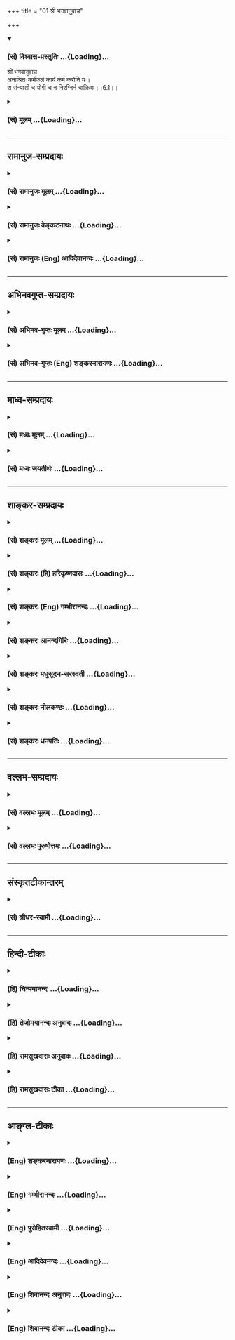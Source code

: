 +++
title = "01 श्री भगवानुवाच"

+++
<div class="js_include" newlevelforh1="3" title="(सं) विश्वास-प्रस्तुतिः" unfilled url="/purANam/mahAbhAratam/06-bhIShma-parva/02-bhagavad-gItA-parva/saMskRtam/vishvAsa-prastutiH/06_Atma-saMyama-yogaH_a/01_shrI_bhagavAnuvAc.md">
<details open><summary><h3>(सं) विश्वास-प्रस्तुतिः ...{Loading}...</h3></summary>

श्री भगवानुवाच  
अनाश्रितः कर्मफलं कार्यं कर्म करोति यः।  
स संन्यासी च योगी च न निरग्निर्न चाक्रियः।।6.1।।
</details>
</div>
<div class="js_include collapsed" newlevelforh1="3" title="(सं) मूलम्" unfilled url="/purANam/mahAbhAratam/06-bhIShma-parva/02-bhagavad-gItA-parva/saMskRtam/mUlam/06_Atma-saMyama-yogaH_a/01_shrI_bhagavAnuvAc.md">
<details><summary><h3>(सं) मूलम् ...{Loading}...</h3></summary>

श्री भगवानुवाच  
अनाश्रितः कर्मफलं कार्यं कर्म करोति यः।  
स संन्यासी च योगी च न निरग्निर्न चाक्रियः।।6.1।।
</details>
</div>


_________________
## रामानुज-सम्प्रदायः
<div class="js_include collapsed" newlevelforh1="3" title="(सं) रामानुजः मूलम्" unfilled url="/purANam/mahAbhAratam/06-bhIShma-parva/02-bhagavad-gItA-parva/saMskRtam/rAmAnujaH/mUlam/06_Atma-saMyama-yogaH_a/01_shrI_bhagavAnuvAc.md">
<details><summary><h3>(सं) रामानुजः मूलम् ...{Loading}...</h3></summary>

।।6.1।। श्रीभगवानुवाच **कर्मफल** स्वर्गादिकम् **अनाश्रितः कार्यं**
कर्मानुष्ठानमेव कार्यं सर्वात्मनास्मत्सुहृद्भूतपरमपुरुषाराधनरूपतया
कर्मैव मम प्रयोजनं न तत्साध्यं किञ्चिद् इति **यः कर्म करोति** **स
संन्यासी च** ज्ञानयोगनिष्ठश्च **योगी च** कर्मयोगनिष्ठश्च।
आत्मावलोकनरूपयोगसाधनभूतोभयनिष्ठ इत्यर्थः। **न निरग्निचाक्रियः** न
चोदितयज्ञादिकर्मसु अप्रवृत्तः केवलज्ञाननिष्ठः तस्य हि ज्ञाननिष्ठा एव
कर्मयोगनिष्ठस्य तु उभयम् अस्ति इति अभिप्रायः। उक्तलक्षणे कर्मयोगे ज्ञानम्
अपि अस्ति इत्याह

</details>
</div>
<div class="js_include collapsed" newlevelforh1="3" title="(सं) रामानुजः वेङ्कटनाथः" unfilled url="/purANam/mahAbhAratam/06-bhIShma-parva/02-bhagavad-gItA-parva/saMskRtam/rAmAnujaH/venkaTanAthaH/06_Atma-saMyama-yogaH_a/01_shrI_bhagavAnuvAc.md">
<details><summary><h3>(सं) रामानुजः वेङ्कटनाथः ...{Loading}...</h3></summary>

  
  
।।6.1।। षष्ठाध्यायोपक्रमस्य पूर्वोक्तार्थानुवादरूपतां दर्शयितुं
पूर्वेणाविच्छिन्नानुसन्धानार्थमध्यायसङ्गतिवचनात् पूर्वमेव
व्याख्येयोपादानम् वृत्तवर्तिष्यमाणाभिधानमुखेन सङ्गतिं दर्शयति उक्त इति।
कर्मयोग उक्तः तत्साध्यतयोपक्षिप्तः समाधिलक्षणो योग एवात्र सानुबन्धः
प्रतिपाद्यत इति सङ्गतिः। योगाभ्यासविधिरुच्यत इति योगाभ्यासविधिर्योगी
चतुर्धा योगसाधनम्। योगसिद्धिः स्वयोगस्य पारम्यं षष्ठ उच्यते गी.सं.10 इति
सङ्ग्रहश्लोके प्रथमं योगाभ्यासविधेरुपादानादन्येषां च तदर्थत्वात् स
एवाध्यायप्रधानार्थतया संगृहीत इति भावः। अनाश्रितः
इत्यादीनांसमबुद्धिर्विशिष्यते 6।9 इत्यन्तानां नवानां श्लोकानां
प्रागुक्तानधिकार्थत्वान्निष्प्रयोजनत्वमाशङ्क्याह तत्रेति। अभ्यासो हि
तात्पर्यलिङ्गम् अव्यवहितनिर्देशश्च नैरपेक्ष्यं सूचयेदिति भावः। ज्ञानाकारो
योगशिरस्क इति पदाभ्यां साधनस्य प्रागुक्तमन्तर्गतात्मज्ञानत्वादिलक्षणं
पौष्कल्यं साध्यस्यात्मावलोकनस्याव्यवहितत्वं चाभिप्रेतम्। अनाश्रितः
इतिश्लोके पूर्वार्धेन ज्ञानाकारकर्मयोगानुवादः उत्तरार्धेन
नैरपेक्ष्यदृढीकरणम्। भोक्तारं यज्ञतपसाम् 5।29
इत्यव्यवहितपूर्वश्लोकालोचनयासर्वात्मनाऽस्मत्सुहृद्भूतेत्यादिकमुक्तम्।
ततश्चकर्मफलमनाश्रितः इत्युक्ते निष्फलप्रवृत्तिः स्यादिति शङ्कायां
कर्मस्वरूपफलत्वस्य वक्तुमुचितत्वात् कार्यशब्दः प्रयोजनविषय इति दर्शयितुं
कर्मानुष्ठानमेव कार्यमिति वचनव्यक्तिर्दर्शिता। कार्यशब्दस्य
चोदितविषयत्वे मन्दप्रयोजनत्वं स्यादिति भावः। ननु कर्मयोगनिष्ठमनूद्य
तस्यैव ज्ञानयोगनिष्ठत्वं कर्मयोगनिष्ठत्वं च विधातुमयुक्तम् प्रथमे
विरोधात् द्वितीये तूद्देश्योपादेयविभागाभावपौनरुक्त्यनिष्प्रयोजनत्वेभ्य
इति शङ्कायामाह आत्मावलोकनेति। पृथक्साधनभूतोभयसाध्यं फलमनेन
लब्धमित्युभयनिष्ठत्वमुपचारादुच्यते ततश्च कर्मयोगस्य निरपेक्षसाधनत्वं
विवक्षितमिति भावः। यद्वा कर्मयोगांशभूतज्ञानक्रियाभेदेन परिहार इति भावः।
अग्निशब्दस्यात्राग्निसम्बन्धि कर्मलक्षकत्वव्यञ्जनाय यज्ञादिशब्दः।
लक्ष्यार्थानां सङ्ग्राहकं चोदितत्वम्। निरग्निः इत्यनेनैव
कर्मनिवृत्तेरुक्तत्वादक्रियशब्दः क्रियानिवृत्तिमुखेन
क्रियाव्यतिरिक्तनिष्ठत्वलक्षकः व्यतिरिक्तश्चात्रासन्नो ज्ञानयोग इति
दर्शयितुंकेवलज्ञाननिष्ठ इत्युक्तम् यद्वान निरग्निर्न चाक्रियः
इत्युभाभ्यां श्रौतस्मार्तक्रियाविशेषनिषेधकाभ्यां फलितमाहन चोदितेत्यादि।
तदभिप्रेतमाह नच केवलज्ञाननिष्ठ इति। अनग्निरनिकेतः स्यात् मनुः
6।256।43त्यक्त्वा द्रव्याग्निसाध्यानि कर्माणि
इत्यादिप्रतिपादितसन्न्यासाश्रमव्यवच्छेद इहासङ्गत इति भावः।  
  

</details>
</div>
<div class="js_include collapsed" newlevelforh1="3" title="(सं) रामानुजः (Eng) आदिदेवानन्दः" unfilled url="/purANam/mahAbhAratam/06-bhIShma-parva/02-bhagavad-gItA-parva/saMskRtam/rAmAnujaH/english/AdidevAnandaH/06_Atma-saMyama-yogaH_a/01_shrI_bhagavAnuvAc.md">
<details><summary><h3>(सं) रामानुजः (Eng) आदिदेवानन्दः ...{Loading}...</h3></summary>

6.1 The Lord said He who, without depending on such fruits of works as
heaven, etc., performs them, reflecting, 'The performance of works alone
is my duty (Karya). Works themselves are my sole aim, because they are a
form of worship of the Supreme Person who is our Friend in every way.
There is nothing other than Him to be gained by them' - such a person is
a Sannyasin, i.e., one devoted to Jnana Yoga, and also a Karma Yogin,
i.e., one devoted to Karma Yoga. He is intent on both these, which is
the means for attaining Yoga, which is of the nature of the vision of
the self. 'And not he who maintains no sacred fires and performs no
works,' i.e., not he who is disinclined to perform the enjoined works
such as sacrifices, etc., nor he who is devoted to mere knowledge. The
meaning is that such a person is devoted only to knowledge, whereas a
person who is devoted to Karma Yoga has both knowledge and works. Now
Sri Krsna teaches that there is an element of knowledge in the Karma
Yoga as defined above.

</details>
</div>


_________________
## अभिनवगुप्त-सम्प्रदायः
<div class="js_include collapsed" newlevelforh1="3" title="(सं) अभिनव-गुप्तः मूलम्" unfilled url="/purANam/mahAbhAratam/06-bhIShma-parva/02-bhagavad-gItA-parva/saMskRtam/abhinava-guptaH/mUlam/06_Atma-saMyama-yogaH_a/01_shrI_bhagavAnuvAc.md">
<details><summary><h3>(सं) अभिनव-गुप्तः मूलम् ...{Loading}...</h3></summary>

।।6.1 6.2।। एवं प्राक्तनेनाध्यायगणेन साधितोऽर्थः श्लोकद्वयेन निगद्यते
अनाश्रित इति। य संन्यासमिति। कार्यं स्वजात्यादिविहितम्। संन्यासी +++(S
संन्यासीति)+++ योगीति पर्यायावेतौ। अत एवाह यं संन्यासमिति। तथा च योगमन्तरेण
संन्यासो नोपपद्यते। एवं संकल्पसंन्यासं विना योगो न युज्यते।
तस्मात्सततसंबद्धौ योगसंन्यासौ। न निरग्निरित्यादिना अयमर्थो ध्वन्यते
निरग्निश्च न भवति निष्क्रियश्च न भवति अथ च संन्यासी इत्यद्भुतम् इति।

</details>
</div>
<div class="js_include collapsed" newlevelforh1="3" title="(सं) अभिनव-गुप्तः (Eng) शङ्करनारायणः" unfilled url="/purANam/mahAbhAratam/06-bhIShma-parva/02-bhagavad-gItA-parva/saMskRtam/abhinava-guptaH/english/shankaranArAyaNaH/06_Atma-saMyama-yogaH_a/01_shrI_bhagavAnuvAc.md">
<details><summary><h3>(सं) अभिनव-गुप्तः (Eng) शङ्करनारायणः ...{Loading}...</h3></summary>

6.1 See Comment under 6.2

</details>
</div>


_________________
## माध्व-सम्प्रदायः
<div class="js_include collapsed" newlevelforh1="3" title="(सं) मध्वः मूलम्" unfilled url="/purANam/mahAbhAratam/06-bhIShma-parva/02-bhagavad-gItA-parva/saMskRtam/madhvaH/mUlam/06_Atma-saMyama-yogaH_a/01_shrI_bhagavAnuvAc.md">
<details><summary><h3>(सं) मध्वः मूलम् ...{Loading}...</h3></summary>

।।6.1।। ँ़ ज्ञानान्तरङ्गं समाधियोगमाद्वानेनाध्यायेन। विवक्षितं
सन्न्यासमाह योगेन सह अनाश्रित इति। चतुर्थाश्रमिणोऽप्यग्निः क्रिया
चोक्तादैवमेव 4।25 इत्यादौ। अग्निर्ब्रह्म च तत्पूजा क्रिया न्यासाश्रमे
स्मृता इति च। तस्मान्निरग्निरक्रियः सन्न्यासी योगी च न भवत्येव।

</details>
</div>
<div class="js_include collapsed" newlevelforh1="3" title="(सं) मध्वः जयतीर्थः" unfilled url="/purANam/mahAbhAratam/06-bhIShma-parva/02-bhagavad-gItA-parva/saMskRtam/madhvaH/jayatIrthaH/06_Atma-saMyama-yogaH_a/01_shrI_bhagavAnuvAc.md">
<details><summary><h3>(सं) मध्वः जयतीर्थः ...{Loading}...</h3></summary>

।।6.1।। श्रीवेङ्कटेशाय नमः। सङ्गतिं सूचयन्नेतदध्यायप्रतिपाद्यमर्थमाह
**ज्ञानान्तरङ्गमि**ति। योगे त्विमां शृणु 2।39 इति प्रतिज्ञाय द्वितीयषट्के
वक्ष्यमाणं भगवज्ज्ञानं प्रति कर्मयोगस्य बहिरङ्गत्वात्स प्राधान्येनातीते
ग्रन्थे प्रतिपादितः। तत्साध्यत्वाज्ज्ञानान्तरङ्गत्वाच्चावसरप्राप्तं
समाधियोगमाहानेन षष्ठाध्यायेनेत्यर्थः। आसनादीनामङ्गानां वक्ष्यमाणत्वेऽपि
तेषां समाध्यर्थत्वात् प्राधान्येन समाधियोगस्य ग्रहणम्। पञ्चमान्तोक्तस्य
प्रपञ्चोऽयमित्यदोषः। गृहस्थस्यापि स्तुत्यर्थमुपचरितं सन्न्यासित्वं
योगित्वं चाद्येन श्लोकेनोच्यते इति परकीयतात्पर्यकथनमसदिति भावेनाह
**विवक्षितमि**ति। समाधियोगं विधातुं तत्राधिकारिणं ज्ञापयिष्यन्
साङ्ख्याद्यभिमततदधिकारिनिरासाय तद्विशेषणं प्राग्विवक्षितं
कामादिवर्जनलक्षणं सन्न्यासमीश्वराराधनस्वकर्मानुष्ठानलक्षणेन योगेन
सहाहेत्यर्थः। यदि हि सन्न्यासो यत्याश्रमोऽत्र विवक्षितः स्यात् योगश्च
कश्चिद्गृहस्थासम्भवी स्यात् तदोपचारेण तत्स्तुतिरियम्। न चैवमिति भावः। न
केवलं निरग्निरक्रियश्चतुर्थाश्रमी सन्न्यासी योगी च किन्त्वनाश्रित
इत्याद्युक्तो गृहस्थोऽपीति (शां.) परकीयां योजनां निराकरोति
**चतुर्थे**ति। अत्रैव स्पष्टं वाक्यान्तरं पठति **अग्निरि**ति।
चस्त्वर्थः। अतो न परकीया योजना युक्तेति शेषः। तर्हि कथं इत्यत आह
**तस्मादि**ति परकृतयोजनाया निरस्तत्वात्। ननु निरग्नेरक्रियस्य
चतुर्थाश्रमिणोऽपि सन्न्यासित्वाद्योगित्वाच्च कथं न निरग्निरित्याद्युक्तं
इत्यतो वाह**चतुर्थाश्रमिणोऽपी**त्यादि। न भवत्येवेति युक्तमिति शेषः।
अनग्नित्वादिप्रवादश्च बाह्याग्न्याद्यभावनिबन्धन इति भावः।

</details>
</div>


_________________
## शाङ्कर-सम्प्रदायः
<div class="js_include collapsed" newlevelforh1="3" title="(सं) शङ्करः मूलम्" unfilled url="/purANam/mahAbhAratam/06-bhIShma-parva/02-bhagavad-gItA-parva/saMskRtam/shankaraH/mUlam/06_Atma-saMyama-yogaH_a/01_shrI_bhagavAnuvAc.md">
<details><summary><h3>(सं) शङ्करः मूलम् ...{Loading}...</h3></summary>

।।6.1।। **अनाश्रितः** न आश्रितः अनाश्रितः। किम् **कर्मफलं** कर्मणां फलं
कर्मफलं यत् तदनाश्रितः कर्मफलतृष्णारहित इत्यर्थः। यो हि कर्मफले
तृष्णावान् सः कर्मफलमाश्रितो भवति अयं तु तद्विपरीतः अतः अनाश्रितः
कर्मफलम्। एवंभूतः सन् **कार्यं** कर्तव्यंनित्यं काम्यविपरीतम्
अग्निहोत्रादिकं कर्म **करोति** निर्वर्तयति **यः** कश्चित् ईदृशः कर्मी स
कर्म्यन्तरेभ्यो विशिष्यते इत्येवमर्थमाह **स संन्यासी च योगी च** इति।
संन्यासः परित्यागः स यस्यास्ति स संन्यासी च योगी च योगः चित्तसमाधानं स
यस्यास्ति स योगी च इति एवंगुणसंपन्नः अयं मन्तव्यः न केवलं **निरग्निः
अक्रिय** एव संन्यासी योगी च इति मन्तव्यः। निर्गताः अग्नयः कर्माङ्गभूताः
यस्मात् स निरग्निः अक्रियश्च अनग्निसाधना अपि अविद्यमानाः क्रियाः
तपोदानादिकाः यस्य असौ अक्रियः।। ननु च निरग्नेः अक्रियस्यैव
श्रुतिस्मृतियोगशास्त्रेषु संन्यासित्वं योगित्वं च प्रसिद्धम्। कथम् इह
साग्नेः सक्रियस्य च संन्यासित्वं योगित्वं च अप्रसिद्धमुच्यते इति। नैष
दोषः कयाचित् गुणवृत्त्या उभयस्य संपिपादयिषितत्वात्। तत् कथम्
कर्मफलसंकल्पसंन्यासात् संन्यासित्वम् योगाङ्गत्वेन च कर्मानुष्ठानात्
कर्मफलसंकल्पस्य च चित्तविक्षेपहेतोः परित्यागात् योगित्वं च इति गौणमुभयम्
न पुनः मुख्यं संन्यासित्वं योगित्वं च अभिप्रेतमित्येतमर्थँ दर्शयितुमाह

</details>
</div>
<div class="js_include collapsed" newlevelforh1="3" title="(सं) शङ्करः (हि) हरिकृष्णदासः" unfilled url="/purANam/mahAbhAratam/06-bhIShma-parva/02-bhagavad-gItA-parva/saMskRtam/shankaraH/hindI/harikRShNadAsaH/06_Atma-saMyama-yogaH_a/01_shrI_bhagavAnuvAc.md">
<details><summary><h3>(सं) शङ्करः (हि) हरिकृष्णदासः ...{Loading}...</h3></summary>

।।6.1।। इसी भावसे वह संन्यासी और योगी है इस प्रकार उसकी स्तुति की जाती है
भगवान् श्रीकृष्ण बोले जिसने आश्रय नहीं लिया हो वह अनाश्रित है किसका
कर्मफलका अर्थात् जो कर्मोंके फलका आश्रय न लेनेवाला कर्मफलकी तृष्णासे
रहित है। क्योंकि जो कर्मफलकी तृष्णावाला होता है वही कर्मफलका आश्रय लेता
है यह उससे विपरीत है इसलिये कर्मफलका आश्रय न लेनेवाला है। ऐसा ( कर्मफलके
आश्रयसे रहित ) होकर जो पुरुष कर्तव्यकर्मोंको अर्थात् काम्यकर्मोंसे
विपरीत नित्य अग्निहोत्रादि कर्मोंको पूरा करता है ऐसा जो कोई कर्मी है वह
दूसरे कर्मियोंकी अपेक्षा श्रेष्ठ है इसी अभिप्रायसे यह कहा है कि वह
संन्यासी भी है और योगी भी है। संन्यास नाम त्यागका है वह जिसमें हो वही
संन्यासी है और चित्तके समाधानका नाम योग है वह जिसमें हो वही योगी है अतः
वह कर्मयोगी भी इन गुणोंसे सम्पन्न माना जाना चाहिये। केवल अग्निरहित और
क्रियारहित पुरुष ही संन्यासी और योगी है ऐसा नहीं मानना चाहिये। कर्मोंके
अङ्गभूत गार्हपत्यादि अग्नि जिससे छूट गये हैं वह निरग्नि है और बिना
अग्निके होनेवाली तपदानादि क्रिया भी जो नहीं करता वह अक्रिय है। पू₀ जब कि
निरग्नि और अक्रिय पुरुषके लिये ही श्रुति स्मृति और योगशास्त्रोंमें
संन्यासित्व और योगित्व प्रसिद्ध है तब यहाँ अग्नियुक्त और क्रियायुक्त
पुरुषके लिये अप्रसिद्ध संन्यासित्व और योगित्वका प्रतिपादन कैसे किया जाता
है उ₀ यह दोष नहीं है क्योंकि किसी एक गुणवृत्तिसे ( किसी एक गुणविशेषको
लेकर ) संन्यासित्व और योगित्व इन दोनों भावोंको उसमें ( गृहस्थमें )
सम्पादन करना भगवान्को इष्ट है। पू₀ वह कैसे उ₀ कर्मफलके संकल्पोंका त्याग
होनेसे संन्यासित्व है और योगके अङ्गरूपसे कर्मोंका अनुष्ठान होनेसे या
चित्तविक्षेपके कारणरूप कर्मफलके संकल्पोंका परित्याग होनेसे योगित्व है इस
प्रकार दोनों भाव ही गौणरूपसे माने गये हैं।

</details>
</div>
<div class="js_include collapsed" newlevelforh1="3" title="(सं) शङ्करः (Eng) गम्भीरानन्दः" unfilled url="/purANam/mahAbhAratam/06-bhIShma-parva/02-bhagavad-gItA-parva/saMskRtam/shankaraH/english/gambhIrAnandaH/06_Atma-saMyama-yogaH_a/01_shrI_bhagavAnuvAc.md">
<details><summary><h3>(सं) शङ्करः (Eng) गम्भीरानन्दः ...{Loading}...</h3></summary>

6.1 Anasritah, without depending on;-on what;-on that which is
karma-phalam, the result of action- i.e. without craving for the result
of action-. He who craves for the results of actions becomes dependent
on the results of actions. But this person is the opposite of such a
one. Hence (it is said), 'wihtout depending on the result of action.
Having become so, yah he who; karoti, performs accomplishes; (karma, an
action;) which is his karyam, duty, the nityakarmas such as Agnihotra
etc. which are opposed to the kamya-karmas-. Whoever is a man of action
of this kind is distinguished from the other men of action. In order to
express this idea the Lord says, sah, he ; is a sannyasi, monk, and a
yogi. Sanyyasa, means renunciation. he who is possessed of this is a
sannyasi, a monk. And he is also a yogi. Yoga means concentration of
mind. He who has that is a yogi. It is to be understood that this man is
possessed of these alities. It is not to be understood that, only that
person who does not keep a fire (niragnih) and who is actionless
(akriyah) is a monk and a yogi. Niragnih is one from whom the fires
\[viz Garhapatya, Ahavaniya, Anvaharya-pacana, etc.\], which are the
accessories of rites, have bocome dissociated. By kriya are mean
austerity, charity, etc. which are performed wityout fire. Akriyah,
actionless, is he who does not have even such kriyas. Objection: Is it
not only with regard to one who does not keep a fire and is acitonless
that monasticsm and meditativeness are well known in the Vedas, Smrtis
and scriptures dealing with meditation; Why are monasticism and
meditativeness spoken of here with regard to one who keeps a fire and is
a man of action-which is not accepted as a fact; Reply: This defect does
not arise, because both are sought to be asserted in some secondary
sense. Objection: How is that; Reply: His being monk is by virtue of his
having given up hankering for the results of actions; and his being a
man of meditation is from the fact of his doing actions as accesories to
meditation or from his rejection of thoughts for the results of actions
which cause disturbances in the mind. Thus both are used in a figurative
sense. On the contrary, it is not that monasticism and meditativeness
are meant in the primary sense. With a veiw to pointing out this idea,
the Lord says:

</details>
</div>
<div class="js_include collapsed" newlevelforh1="3" title="(सं) शङ्करः आनन्दगिरिः" unfilled url="/purANam/mahAbhAratam/06-bhIShma-parva/02-bhagavad-gItA-parva/saMskRtam/shankaraH/AnandagiriH/06_Atma-saMyama-yogaH_a/01_shrI_bhagavAnuvAc.md">
<details><summary><h3>(सं) शङ्करः आनन्दगिरिः ...{Loading}...</h3></summary>

।।6.1।। ध्यानयोगप्रस्तावानन्तरं तद्योग्यताहेतुकर्मणः स्तुतिं
भगवानुक्तवानित्याह **श्रीभगवानिति।** पूर्वोत्तराध्याययोः सङ्गतिमभिदधानो
वृत्तमनूद्याध्यायान्तरमवतारयति **अतीतेति।** सम्यग्दर्शनप्रकरणे
ध्यानयोगस्य प्रसङ्गाभावं व्युदस्यति **सम्यगिति।**
संग्रहविवरणयोरतीतानन्तराध्याययोर्युक्तं हेतुहेतुमत्त्वमिति भावः।
अध्यायसंबन्धमभिधायानाश्रितः कर्मफलमित्यादिश्लोकद्वयस्य तात्पर्यमाह
**तत्रेति।** कर्मयोगस्य संन्यासहेतोर्मर्यादां दर्शयितुं साङ्गं च योगं
विचारयितुमध्याये प्रवृत्ते सतीति सप्तम्यर्थः। संन्यासिना कर्तव्यं
कर्मेत्येवं प्रतिभासं व्युदस्यति **गृहस्थेनेति।** कर्तव्यत्वं
स्तुतियोग्यत्वमतःशब्दार्थः। समुच्चयवादी सीमाकरणमाक्षिपति **नन्विति।**
यावज्जीवश्रुतिवशाद्ध्यानारोहणसामर्थ्ये सत्यपि कर्मानुष्ठानस्य
दुर्वारत्वादिति हेतुमाह **यावतेति।**
भार्यावियोगादिप्रतिबन्धाद्यावज्जीवश्रुतिचोदितकर्माननुष्ठानवद्वैराग्यप्रतिबन्धादपि
तदननुष्ठानसंभवाद्भगवतो विशेषवचनाच्च न यावज्जीवं कर्मानुष्ठानप्रसक्तिरिति
परिहरति **नारुरुक्षोरिति।** उक्तमेवार्थं व्यतिरेकद्वारेण विवृणोति
**आरुरुक्षोरित्यादिना।**
आरोढुमिच्छतीत्यारुरुक्षुरित्यत्रारोहणेच्छाविशेषणमारोहणं कृतवानित्यारूढ
इत्यत्र पुनरिच्छाविषयभूतमारोहणं विशेषणमेवं शमकर्मविषययोर्भेदेन विशेषणं
मर्यादाकरणानङ्गीकरणे विरुद्धमापद्येत तयोरेवं विभागकरणं च
भागवतसीमानङ्गीकारे न युज्येतेत्यर्थः।
विशेषणविभागकारणयोरन्यथोपपत्तिमाशङ्कते **तत्रेति।** व्यवहारभूमिः
सप्तम्यर्थः। षष्ठी निर्धारणे। भवत्वधिकारिणां त्रैविध्यं तथापि प्रकृते
विशेषणादौ किमायातमित्याशङ्क्य तृतीयापेक्षया तदुपपत्तिरित्याह
**तानपेक्ष्येति।** आरुरुक्षोरारूढस्य च भेदे तस्यैवेति
प्रकृतपरामर्शानुपपत्तिरिति दूषयति **न तस्येति।** यद्यनारुरुक्षुं
पुरुषमपेक्ष्यारुरुक्षोरिति विशेषणं तस्य च कर्मारोहणकारणमनारूढं च
पुरुषमपेक्ष्यारूढस्येति विशेषणं तस्य च शमः संन्यासो योगफलप्राप्तौ
कारणमिति विशेषणविभागकरणयोरुपपत्तिस्तदारुरुक्षोरारूढस्य च
भिन्नत्वात्प्रकृतपरामर्शिनस्तच्छब्दस्यानुपपत्तेर्न युक्तमित्थं
विशेषणाद्युपपादनमित्यर्थः। किञ्चयोगमारुरुक्षोस्तदारोहणे कारणं
कर्मेत्युक्त्वा पुनर्योगारूढस्येति योगशब्दप्रयोगाद्यो योगं
पूर्वमारुरुक्षुरासीत्तस्यैवापेक्षितं योगमारूढस्य तत्फलप्राप्तौ
कर्मसंन्यासः शमशब्दवाच्यो हेतुत्वेन कर्तव्य इति वचनादारुरुक्षोरारूढस्य
चाभिन्नत्वप्रत्यभिज्ञानान्न तयोर्भिन्नत्वं शङ्कितुं शक्यमित्याह
**पुनरिति।** यत्तु यावज्जीवश्रुतिविरोधाद्योगारोहणसीमाकरणं
कर्मणोऽनुचितमिति तत्राह **अत इति।** पूर्वोक्तरीत्या
कर्मतत्त्यागयोर्विभागोपपत्तौ श्रुतेरन्यविषयत्वाद्योगमारूढस्य
मुमुक्षोर्जिज्ञासमानस्य नित्यनैमित्तिककर्मस्वपि परित्यागसिद्धिरित्यर्थः।
इतश्च यावज्जीवं कर्म कर्तव्यं न भवतीत्याह **योगेति।** संन्यासिनो
योगभ्रष्टस्य विनाशशङ्कावचनान्न यावज्जीवं कर्म कर्तव्यं प्रतिभातीत्यर्थः।
ननु योगभ्रष्टशब्देन गृहस्थस्यैवाभिधानात्तस्यैवास्मिन्नध्याये
योगविधानाद्योगारोहणयोग्यत्वे सत्यपि यावज्जीवं कर्म कर्तव्यमिति नेत्याह
**गृहस्थस्येति।** तेनापि मुमुक्षुणा कृतस्य कर्मणो
मोक्षातिरिक्तफलानारम्भकत्वाद्योगभ्रष्टोऽसौ छिन्नाभ्रमिव नश्यतीति शङ्का
सावकाशेत्याशङ्क्याह **अवश्यं हीति।** अपौरुषेयान्निर्दोषाद्वेदात्फलदायिनी
कर्मणः स्वाभाविकी शक्तिरवगता ब्रह्मभावस्य च स्वतःसिद्धत्वान्न
कर्मफलवत्त्वमतो मोक्षातिरिक्तस्यैव फलस्य कर्मारम्भकमिति कर्मिणि
योगभ्रष्टेऽपि कर्मगतिं गच्छतीति निरवकाशा शङ्केत्यर्थः। ननु मुमुक्षुणा  
  
काम्यप्रतिषिद्धयोरकरणात्कृतयोश्च नित्यनैमित्तिकयोरफलत्वात्कथं तदीयस्य
कर्मणो नियमेन फलारम्भकत्वं तत्राह **नित्यस्य चेति।** चकारेण नैमित्तिकं
कर्मानुकृष्यते। वेदप्रमाणकत्वेऽपि नित्यनैमित्तिकयोरफलत्वे दोषमाह
**अन्यथेति।** कर्मणोऽनुष्ठितस्य फलारम्भकत्वध्रौव्याद्गृहस्थो
योगभ्रष्टोऽपि कर्मगतिं गच्छतीति न तस्य नाशाशङ्केति शेषः। इतोऽपि गृहस्थो
योगभ्रष्टशब्दवाच्यो न भवतीत्याह **नचेति।** ज्ञानं कर्म चेत्युभयं ततो
विभ्रष्टोऽयं नश्यतीति वचनं गृहस्थे कर्मणि सति नार्थवद्भवितुमलं तस्य
कर्मनिष्ठस्य कर्मणो विभ्रंशे हेत्वभावात्तत्फलस्यावश्यकत्वादित्यर्थः।
कृतस्य कर्मणो मुमुक्षुणा भगवति समर्पणात्कर्तरि फलानारम्भकत्वादस्ति
विभ्रंशकारणमिति शङ्कते **कर्मेति।** राजाराधनबुद्ध्या
धनधान्यादिसमर्पणस्याधिकफलहेतुत्वोपलम्भादीश्वरे समर्पणं न भ्रंशकारणमिति
दूषयति **नेत्यादिना।** अधिकफलहेतुत्वेऽपि मोक्षहेतुत्वमिष्यतामिति शङ्कते
**मोक्षायेति।** तदेव चोद्यं विवृणोति **स्वकर्मणामिति।**
सहकारिसामर्थ्यात्तस्य फलान्तरं प्रत्युपायत्वासिद्धिरिति हेतुं सूचयति
**योगेति।** ध्यानसहितस्य संन्यासस्य मोक्षौपयिकत्वे कुतो
योगभ्रष्टमधिकृत्य नाशाशङ्केत्याशङ्क्याह **योगाच्चेति।** सहकार्यभावे
सामग्र्यभावात्फलानुपपत्तेर्युक्ता नाशाशङ्केत्यर्थः। ध्यानसहितमीश्वरे
कर्मसमर्पणं मोक्षायेत्यत्र प्रमाणाभावाद्गृहस्थो योगभ्रष्टशब्दवाच्यो न
भवतीति दूषयति **नेति।** गृहस्थस्य योगभ्रष्टशब्दवाच्यत्वाभावे
हेत्वन्तरमाह **एकाकीति।** न खल्वेतानि विशेषणानि गृहस्थसमवायीनि संभवन्ति
तेन तस्य ध्यानयोगविध्यभावान्न तं प्रति योगभ्रष्टशब्दवचनमुचितमित्यर्थः।
एकाकित्ववचनं गृहस्थस्यापि ध्यानकाले स्त्रीसहायत्वाभावाभिप्रायेण
भविष्यतीत्याशङ्क्याग्निहोत्रादिवद्ध्यानस्य
पत्नीसाध्यत्वाभावादप्राप्तप्रतिषेधान्मैवमित्याह **नचात्रेति।**
विशेषणान्तरपर्यालोचनयापि नायमेकाकिशब्दो गृहस्थपरो भवितुमर्हतीत्याह
**नचेति।** किञ्चगृहस्थस्यैवैकाकित्वादि विवक्षित्वा ध्यानयोगविधौ तं
प्रत्युभयभ्रष्टप्रश्नो नोपपद्यत इत्याह **उभयेति।** नहि गृहस्थं
प्रत्युभयस्माज्ज्ञानात्कर्मणश्च विभ्रष्टत्वमुपेत्य प्रष्टुं युज्यते तस्य
ज्ञानाद्भ्रंशेऽपि कर्मणस्तदभावादनुष्ठीयमानकर्मभ्रंशेऽपि
प्रागनुष्ठितकर्मवशात्फलप्रतिलम्भादतो यथोक्तप्रश्नालोचनया न गृहस्थं प्रति
ध्यानविधानोपपत्तिरित्यर्थः। ननु भगवता संन्यासस्य
प्रतिषिद्धत्वाद्गृहस्थस्यैव योगविधानात्तस्यैव योगभ्रष्टशब्दवाच्यत्वमिति
शङ्कते **अनाश्रित इत्यनेनेति।** भगवद्वाक्यं न प्रतिषेधपरमिति परिहरति
**न। ध्यानेति।** स्तुतिपरत्वमेव स्फोरयति **न केवलमिति।**
सत्त्वशुद्ध्यर्थमनुतिष्ठन्निति संबन्धः। वाक्यस्योभयपरत्वमाशङ्क्य
वाक्यभेदप्रसङ्गान्मैवमित्याह **नचेति।** इतोऽपि भगवतः
संन्यासाश्रमप्रतिषेधोऽभिप्रेतो न भवतीत्याह **नच प्रसिद्धमिति।** तस्य
प्रसिद्धं संन्यासित्वं योगित्वं चेति संबन्धः। प्रसिद्धत्वमेव व्याकरोति
**श्रुतीति।** इतोऽपि संन्यासाश्रमं भगवान्न प्रतिषेधतीत्याह
**स्ववचनेति।** विरोधमेव साधयति **सर्वकर्माणीत्यादिना।** अनाश्रित
इत्यादिवाक्यस्य यथाश्रुतार्थत्वानुपपत्तेः स्तुतिपरत्वमुपपादितमुपसंहरति
**तस्मादिति।** कर्मफलसंन्यासित्वमत्र मुनिशब्दार्थः। स्तुतिपरं
वाक्यमक्षरयोजनार्थमुदाहरति **अनाश्रित इति।** कर्मफलेऽभिलाषो
नास्तीत्येतावता कथं तदनाश्रितत्ववाचोयुक्तिरित्याशङ्क्य व्यतिरेकमुखेन
विशदयति **यो हीति।** कार्यमित्यादि व्याकरोति **एवंभूतः सन्निति।** कथं
कर्मिणः संन्यासित्वं योगित्वं च कर्मित्वविरोधादित्याशङ्क्याह **ईदृश
इति।** स्तुतेरत्र विवक्षितत्वान्नानुपपत्तिश्चोदनीयेति मन्वानः सन्नाह
**इत्येवमिति।** न निरग्निरित्यादेरर्थमाह **न केवलमिति।** अग्नयो
गार्हपत्याहवनीयान्वाहार्यपचनप्रभृतयः। नन्वनग्नित्वे
सिद्धमक्रियत्वमग्निसाध्यत्वात्क्रियाणां तथाच न
निरग्निरित्येतावतैवापेक्षितसिद्धेर्न चाक्रिय इत्यनर्थकमर्थपुनरुक्तेरिति
तत्राह **अनग्नीति।**

</details>
</div>
<div class="js_include collapsed" newlevelforh1="3" title="(सं) शङ्करः मधुसूदन-सरस्वती" unfilled url="/purANam/mahAbhAratam/06-bhIShma-parva/02-bhagavad-gItA-parva/saMskRtam/shankaraH/madhusUdana-sarasvatI/06_Atma-saMyama-yogaH_a/01_shrI_bhagavAnuvAc.md">
<details><summary><h3>(सं) शङ्करः मधुसूदन-सरस्वती ...{Loading}...</h3></summary>

।।6.1।। योगसूत्रं त्रिभिः श्लोकैः पञ्चमान्ते यवदीरितम्।
षष्ठस्त्वारभ्यतेऽध्यायस्तद्व्याख्यानाय विस्तरात्।।  
  
तत्र सर्वकर्मत्यागेन योगं विधास्यंस्त्याज्यत्वेन हीनत्वमाशङ्क्य कर्मयोगं
स्तौति द्वाभ्याम् श्रीभगवानुवाच कर्मणां फलमनाश्रितोऽनपेक्षमाणः
फलाभिसंधिरहितः सन् कार्यं कर्तव्यतया शास्त्रेण विहितं नित्यमग्निहोत्रादि
कर्म करोति यः स कर्म्यपि सन् संन्यासी योगी चेति स्तूयते। संन्यासो हि
त्यागः। चित्तगतविक्षेपाभावश्च योगः। तौ चास्य विद्येते फलत्यागात्
फलतृष्णारूपचित्तविक्षेपाभावाच्च। कर्मफलतृष्णात्याग एवात्र गौण्या
वृत्त्या संन्यासयोगशब्दाभ्यामभिधीयते सकामानपेक्ष्य प्राशस्त्यकथनाय।
अवश्यंभाविनौ हि निष्कामकर्मानुष्ठातुर्मुख्यौ संन्यासयोगौ। तस्मादयं
यद्यपि न निरग्निरग्निसाध्यश्रौतकर्मत्यागी न भवति न
चाक्रियोऽग्निनिरपेक्षस्मार्तक्रियात्यागी च न भवति तथापि संन्यासी योगी
चेति मन्तव्यः। अथवा न निरग्निर्न चाक्रियः संन्यासी योगी चेति मन्तव्यः
किंतु साग्निः सक्रियश्च निष्कामकर्मानुष्ठायी संन्यासी योगी चेति मन्तव्य
इति स्तूयते। अपशवो वा अन्ये गोअश्वेभ्यः पशवो गोअश्चान् इत्यत्रेव
प्रशंसालक्षणयानया नञन्वयोपपत्तिः। अत्र चाक्रियं इत्यनेनैव
सर्वकर्मसंन्यासिने लब्धे निरग्निरिति व्यर्थं स्यादित्यग्निशब्देन सर्वाणि
कर्माण्युपलक्ष्य निरग्निरिति संन्यासी क्रियाशब्देन
चित्तवृत्तीरुपलक्ष्याक्रिय इति निरुद्धचित्तवृत्तिर्योगी च कथ्यते। तेन न
निरग्निः संन्यासी मन्तव्यो न चाक्रियो योगी मन्तव्य इति
यथासंख्यमुभयव्यतिरेको दर्शनीयः। एंव सति नञ्द्वयमप्युपपन्नमिति
द्रष्टव्यम्।

</details>
</div>
<div class="js_include collapsed" newlevelforh1="3" title="(सं) शङ्करः नीलकण्ठः" unfilled url="/purANam/mahAbhAratam/06-bhIShma-parva/02-bhagavad-gItA-parva/saMskRtam/shankaraH/nIlakaNThaH/06_Atma-saMyama-yogaH_a/01_shrI_bhagavAnuvAc.md">
<details><summary><h3>(सं) शङ्करः नीलकण्ठः ...{Loading}...</h3></summary>

।।6.1।। पूर्वाध्यायान्ते सूत्रितं ध्यानयोगं
विवरीतुमिच्छंस्तत्राधिकारहेतुत्वात्कर्मयोगं तावत्स्तौति द्वाभ्याम्
**अनाश्रित इति।** यः कर्मणां फलमनाश्रितोऽनपेक्षमाणः कार्यमवश्यकर्तव्यं
नित्यं कर्म करोति स एव फलसंकल्पत्यागात्संन्यासी च योगी च भवति न तु
निरग्निर्यो विधितः श्रौतस्मार्तकर्मत्यागी स एव संन्यासी नापि
अक्रियस्त्यक्तवाङ्मनःकायक्रिय एव वा योगीति।

</details>
</div>
<div class="js_include collapsed" newlevelforh1="3" title="(सं) शङ्करः धनपतिः" unfilled url="/purANam/mahAbhAratam/06-bhIShma-parva/02-bhagavad-gItA-parva/saMskRtam/shankaraH/dhanapatiH/06_Atma-saMyama-yogaH_a/01_shrI_bhagavAnuvAc.md">
<details><summary><h3>(सं) शङ्करः धनपतिः ...{Loading}...</h3></summary>

  
  
।।6.1।। पञ्चमाध्यायान्ते सम्यग्दर्शनं प्रत्यन्तरङ्गसाधनस्य ध्यानयोगस्य
सूत्रस्थानीयास्त्रयः श्लोका उदाहृतास्तद्वृत्तिस्थानीयोऽयं षष्ठाध्याय
आरभ्यते। तत्र तदधिकारसंपत्तये गृहस्थेनाधिकृतेन कर्तव्यमेव
कर्मेत्यतस्तत्स्तौति **अनाश्रित इति द्वाभ्याम्।** कर्मणः फलमनाश्रितः
कर्मफलतृष्णारहितः सन् कार्यमवश्यकर्तव्यं काम्यविपरीतं
नित्याग्निहोत्रादिकं यः करोति स संन्यासी च योगी चेति कर्मफलतृष्णावद्य्भ
इतरकर्मिभ्य उत्कृष्ट इति गौणप्रयोगेण स्तुयते। तथाच संन्यासः परित्यागः
सोऽस्यास्तीति सः। योगश्चित्तसमाधानं सोऽस्यास्तीति स योगी
चेत्येवमुभयगुणसंपन्नोऽयं मन्तव्यः न केवलं निरग्निरक्रिय एव संन्यासी योगी
चेति मन्तव्यः। निर्गता अग्नयः कर्माङ्गभूता यस्मात्सः। अनग्निसाधना
अप्यविद्यमानाः क्रियास्तपोदानादिका यस्य स नित्यसमाधिनिष्ठ इत्यर्थः। एतेन
कार्यं कर्म यः करोति स एव संन्यासी च योगी च नतु निरग्निः नचाक्रिय इति
प्रत्युक्तम्। न केवलं निरग्निरग्नयो गार्हपत्याहवनीयान्वाहार्यपचनप्रभृतयः
तानुद्वास्य स्थित एव संन्यासी। तथा अन्याश्च तपोदानाद्याः
क्रियास्तद्रहितः समाधिनिष्ठ एव योगी चेति। न चेति यथासंख्यमुभयव्यतिरेको
व्याख्येयः। एतेनाग्निशब्देन सर्वाणि कर्माण्युपलक्ष्य निरग्निरिति
संन्यासी। क्रियाशब्देन चित्तवृत्तीरुपलक्ष्याक्रिय इति
निरुद्धचित्तवृत्तिर्योगीति कथ्यते इति लक्षणया व्याख्याय
उभयव्यतिरेकप्रदर्शनं प्रत्युक्तम्। एवं भाष्योक्तेनर्जुमार्गेणाविरोधस्य
सम्यगुपपत्त्या पूर्वाध्यायान्ते श्लोकद्वयेन सूत्रितं ज्ञानयोगं
प्राधान्येन षष्ठे प्रपञ्चयिष्यन्
श्रीभगवानुवाचेत्याद्यामूलतद्भाष्यतद्विरुद्धाः कल्पना उपेक्ष्याः।

</details>
</div>


_________________
## वल्लभ-सम्प्रदायः
<div class="js_include collapsed" newlevelforh1="3" title="(सं) वल्लभः मूलम्" unfilled url="/purANam/mahAbhAratam/06-bhIShma-parva/02-bhagavad-gItA-parva/saMskRtam/vallabhaH/mUlam/06_Atma-saMyama-yogaH_a/01_shrI_bhagavAnuvAc.md">
<details><summary><h3>(सं) वल्लभः मूलम् ...{Loading}...</h3></summary>

।।6.1।। उक्तौभयैकार्थसिद्धिरात्मसंयमधर्मतः। भवत्येवमिदं वक्तुं पार्थायाह
हरिः पुनः।।1।। श्रीभगवानुवाच अनाश्रित इति। साङ्ख्ययोगयोरेकार्थतां तस्मै
कर्मयोगे दर्शयति। यः कर्मफलमनाश्रितः कर्तव्यत्वात्कार्यं कर्म
अग्निहोत्रादिकं करोति तदोभयोरेकार्थरूपसिद्धिः फलत्यागात्साङ्ख्यस्य
कर्मकरणाच्च योगस्यैकार्थ्यमुपदिष्टं भवति। तदाह स सन्न्यासी स योगी चेति।
नह्यग्निहोत्रादिसकलकर्मरहितः सन्न्यासी मे मतः। न
चानग्निसाध्यपूर्त्तकर्मरहितोऽपि तथा। अनेनात्मसंयमयोगेन कर्मणां
कर्त्ताऽभिमतो लक्षितः।

</details>
</div>
<div class="js_include collapsed" newlevelforh1="3" title="(सं) वल्लभः पुरुषोत्तमः" unfilled url="/purANam/mahAbhAratam/06-bhIShma-parva/02-bhagavad-gItA-parva/saMskRtam/vallabhaH/puruShottamaH/06_Atma-saMyama-yogaH_a/01_shrI_bhagavAnuvAc.md">
<details><summary><h3>(सं) वल्लभः पुरुषोत्तमः ...{Loading}...</h3></summary>

  
  
।।6.1।। कृत्वाऽपि सर्वसन्न्यासं जडवच्चरणादिह।  
  
न भक्तिं प्राप्नुयात्तस्माद्ध्यानयोगमुवाच ह।। पूर्वाध्याये
सन्न्यासमुक्त्वाऽध्यायान्ते इच्छादिविहीनो
विषयमोक्षेच्छुर्विषयभोक्तृत्वात्तेभ्यो विमुक्तो भवेदित्युक्तम्
ततस्तद्विमुक्तिरेव न फलं किन्तु तद्विमुक्त्या भगवद्ध्यानेन भगवदावेशः
फलमिति ध्यानस्वरूपमाह भगवान् अनाश्रित इति। कर्मफलं स्वर्गादिरूपमनाश्रितः
कार्यं कर्म भगवदुक्तत्वादवश्यकर्तव्यं कर्म सेवादिरूपं यः करोति स
सन्न्यासी त्यागवान् च पुनर्योगी च भवतीति शेषः। न निरग्निः न
गार्हपत्यादित्यागवान् सन्न्यासी। न च अक्रियः न सेवादिरहितो योगी
भवतीत्यर्थः।  
  

</details>
</div>


_________________
## संस्कृतटीकान्तरम्
<div class="js_include collapsed" newlevelforh1="3" title="(सं) श्रीधर-स्वामी" unfilled url="/purANam/mahAbhAratam/06-bhIShma-parva/02-bhagavad-gItA-parva/saMskRtam/shrIdhara-svAmI/06_Atma-saMyama-yogaH_a/01_shrI_bhagavAnuvAc.md">
<details><summary><h3>(सं) श्रीधर-स्वामी ...{Loading}...</h3></summary>

।।6.1।। चित्ते शुद्धेऽपि न ध्यानं विना संन्यासमात्रतः। मुक्तिः स्यादिति
षष्ठेऽस्मिन्ध्यानयोगो वितन्यते।।1।।  
  
पूर्वाध्यायान्ते संक्षेपेणोक्तं योगं प्रपञ्चयितुं षष्ठाध्यायारम्भः। तत्र
तावत्सर्वकर्माणि मनसेत्यारभ्य संन्यासपूर्विकाया
ज्ञाननिष्ठायास्तात्पर्येणाभिधानाद्दुःखस्वरूपत्वाच्च कर्मणः सहसा
संन्यासातिप्रसङ्गं प्राप्तं वारयितुं संन्यासादपि श्रेष्ठत्वेन कर्मयोगं
स्तौति। श्रीभगवानुवाच **अनाश्रित इति द्वाभ्याम्।**
कर्मफलमनाश्रितोऽनपेक्षमाणः अवश्यं कर्तव्यतया विहितं कर्म यः करोति स एव
संन्यासी योगी च नतु निरग्निः अग्निसाध्येष्टाख्यकर्मत्यागी न
चाक्रियोऽनग्निसाध्यपूर्ताख्यकर्मत्यागी च।

</details>
</div>


_________________
## हिन्दी-टीकाः
<div class="js_include collapsed" newlevelforh1="3" title="(हि) चिन्मयानन्दः" unfilled url="/purANam/mahAbhAratam/06-bhIShma-parva/02-bhagavad-gItA-parva/hindI/chinmayAnandaH/06_Atma-saMyama-yogaH_a/01_shrI_bhagavAnuvAc.md">
<details><summary><h3>(हि) चिन्मयानन्दः ...{Loading}...</h3></summary>

।।6.1।। प्रथम अध्याय में अर्जुन का विचार युद्धभूमि से पलायन करके संन्यास
जीवन व्यतीत करने का था। उसे यह नहीं ज्ञात था कि निस्वार्थ भाव से कर्म
करने वाला कर्मयोगी पुरुष ही सबसे बड़ा संन्यासी है। स्वार्थ का त्याग किये
बिना कर्म का आचरण अथवा उससे पलायन करने का अर्थ है विश्व के सामंजस्य में
अनर्थकारी हस्तक्षेप करना। मन की अपरिपक्व स्थिति में जीवन संघर्ष से पलायन
करके गंगा के किनारे शान्त वातावरण में ध्यानाभ्यास के लिए जाने से सामान्य
स्तर के अच्छे मनुष्य का भी गंगा में पड़े पाषाण के स्तर तक पतन होगा इस
श्लोक में भगवान् श्रीकृष्ण अर्जुन के इस त्रुटिपूर्ण विचार की मानो हंसी
उड़ाते हैं। परन्तु भगवान् के व्यंग्य में किसी प्रकार की कटुता नहीं है।
हम आगे देखेंगे कि अर्जुन को स्वयं भी अपनी गलत धारणा पर हंसी आती
है। निदिध्यासन की सफलता के लिए आन्तरिक शक्तियों का विकास तथा उनका सही
दिशा में उचित उपयोग करना भी अत्यन्त आवश्यक है। भगवान् ने इस अध्याय में
हमारे मन के उद्देश्यों तथा भावनाओं मंे परिवर्तन लाने के लिए विशेष बल
दिया है। इसके द्वारा हम आध्यात्मिक मार्ग में प्रवेश कर सकते हैं।

</details>
</div>
<div class="js_include collapsed" newlevelforh1="3" title="(हि) तेजोमयानन्दः अनुवादः" unfilled url="/purANam/mahAbhAratam/06-bhIShma-parva/02-bhagavad-gItA-parva/hindI/tejomayAnandaH/anuvAdaH/06_Atma-saMyama-yogaH_a/01_shrI_bhagavAnuvAc.md">
<details><summary><h3>(हि) तेजोमयानन्दः अनुवादः ...{Loading}...</h3></summary>

।।6.1।। श्रीभगवान् ने कहा -- जो पुरुष कर्मफल पर आश्रित न होकर कर्तव्य
कर्म करता है, वह संन्यासी और योगी है, न कि वह जिसने केवल अग्नि का और
क्रियायों का त्याग किया है।।

</details>
</div>
<div class="js_include collapsed" newlevelforh1="3" title="(हि) रामसुखदासः अनुवादः" unfilled url="/purANam/mahAbhAratam/06-bhIShma-parva/02-bhagavad-gItA-parva/hindI/rAmasukhadAsaH/anuvAdaH/06_Atma-saMyama-yogaH_a/01_shrI_bhagavAnuvAc.md">
<details><summary><h3>(हि) रामसुखदासः अनुवादः ...{Loading}...</h3></summary>

।।6.1।। श्रीभगवान् बोले -- कर्मफलका आश्रय न लेकर जो कर्तव्यकर्म करता है,
वही संन्यासी तथा योगी है; और केवल अग्निका त्याग करनेवाला संन्यासी नहीं
होता तथा केवल क्रियाओंका त्याग करनेवाला योगी नहीं होता।

</details>
</div>
<div class="js_include collapsed" newlevelforh1="3" title="(हि) रामसुखदासः टीका" unfilled url="/purANam/mahAbhAratam/06-bhIShma-parva/02-bhagavad-gItA-parva/hindI/rAmasukhadAsaH/TIkA/06_Atma-saMyama-yogaH_a/01_shrI_bhagavAnuvAc.md">
<details><summary><h3>(हि) रामसुखदासः टीका ...{Loading}...</h3></summary>

।।6.1।।***व्याख्या--***अनाश्रितः कर्मफलम् इन पदोंका आशय यह प्रतीत होता
है कि मनुष्यको किसी उत्पत्ति-विनाशशील वस्तु, व्यक्ति, घटना, परिस्थिति,
क्रिया आदिका आश्रय नहीं रखना चाहिये। कारण कि यह जीव स्वयं परमात्माका अंश
होनेसे नित्य-निरन्तर रहनेवाला है और यह जिन वस्तु, व्यक्ति आदिका आश्रय
लेता है, वे उत्पत्ति-विनाशशील तथा प्रतिक्षण परिवर्तित होनेवाले हैं। वे
तो परिवर्तनशील होनेके कारण नष्ट हो जाते हैं और यह (जीव) रीता-का-रीता रह
जाता है। केवल रीता ही नहीं रहता, प्रत्युत उनके रागको पकड़े रहता है। जबतक
यह उनके रागको पकड़े रहता है, तबतक इसका कल्याण नहीं होता अर्थात् वह राग
उसके ऊँच-नीच योनियोंमें जन्म लेनेका कारण बन जाता है (गीता 13। 21)। अगर
यह उस रागका त्याग कर दे तो यह स्वतः मुक्त हो जायगा। वास्तवमें यह स्वतः
मुक्त है ही, केवल रागके कारण उस मुक्तिका अनुभव नहीं होता। अतः भगवान्
कहते हैं कि मनुष्य कर्मफलका आश्रय न रखकर कर्तव्य-कर्म करे। कर्मफलके
आश्रयका त्याग करनेवाला तो नैष्ठिकी शान्तिको प्राप्त होता है, पर कर्मफलका
आश्रय रखनेवाला बँध जाता है (गीता 5। 12)। स्थूल, सूक्ष्म और कारण--ये तीनों
शरीर 'कर्मफल' हैं। इन तीनोंमेंसे किसीका भी आश्रय न लेकर इनको सबके हितमें
लगाना चाहिये। जैसे, स्थूलशरीरसे क्रियाओँ और पदार्थोंको संसारका ही मानकर
उनका उपयोग संसारकी सेवा-(हित-) में करे, सूक्ष्मशरीरसे दूसरोंका हित कैसे
हो, सब सुखी कैसे हों, सबका उद्धार कैसे हो--ऐसा चिन्तन करे; और कारणशरीरसे
होनेवाली स्थिरता-(समाधि-) का भी फल संसारके हितके लिये अर्पण करे। कारण कि
ये तीनों शरीर अपने (व्यक्तिगत) नहीं हैं और अपने लिये भी नहीं हैं,
प्रत्युत संसारके और संसारकी सेवाके लिये ही हैं। इन तीनोंकी संसारके साथ
अभिन्नता और अपने स्वरूपके साथ भिन्नता है। इस तरह इन तीनोंका आश्रय न लेना
ही 'कर्मफलका' आश्रय न लेना' है और इन तीनोंसे केवल संसारके हितके लिये
कर्म करना ही 'कर्तव्य-कर्म करना' है। आश्रय न लेनेका तात्पर्य हुआ कि
साधनरूपसे तो शरीरादिको दूसरोंके हितके लिये काममें लेना है, पर स्वयं उनका
आश्रय नहीं लेना है अर्थात् उनको अपना और अपने लिये नहीं मानना है। कारण कि
मनुष्य-जन्ममें शरीर आदिका महत्त्व नहीं है ,प्रत्युत शरीर आदिके द्वारा
किये जानेवाले साधनका महत्त्व है। अतः संसारसे मिली हुई चीज संसारको दे
दें, संसारकी सेवामें लगा दें तो हम 'संन्यासी' हो गये और मिली हुई चीजमें
अपनापन छोड़ दें तो हम 'त्यागी' हो गये। कर्मफलका आश्रय न लेकर कर्तव्य-कर्म
करनेसे क्या होगा; अपने लिये कर्म न करनेसे नयी आसक्ति तो बनेगी नहीं और
केवल दूसरोंके हितके लिये कर्म करनेसे पुरानी आसक्ति मिट जायगी तथा कर्म
करनेका वेग भी मिट जायगा। इस प्रकार आसक्तिके सर्वथा मिटनेसे मुक्ति
स्वतःसिद्ध है। उत्पत्ति-विनाशशील वस्तुओँको पकड़नेका नाम बन्धन है और उनसे
छूटनेका नाम मुक्ति है। उन उत्पत्ति-विनाशशील वस्तुओंसे छूटनेका उपाय
है--उनका आश्रय न लेना अर्थात् उनके साथ ममता न करना और अपने जीवनको उनके
आश्रित न मानना।

</details>
</div>


_________________
## आङ्ग्ल-टीकाः
<div class="js_include collapsed" newlevelforh1="3" title="(Eng) शङ्करनारायणः" unfilled url="/purANam/mahAbhAratam/06-bhIShma-parva/02-bhagavad-gItA-parva/english/shankaranArAyaNaH/06_Atma-saMyama-yogaH_a/01_shrI_bhagavAnuvAc.md">
<details><summary><h3>(Eng) शङ्करनारायणः ...{Loading}...</h3></summary>

6.1. The Bhagavat said He who performs his bounden action, not depending
on its fruit, in the man of renunciation and also the man of Yoga ! and
not he, who remains \[simply\] without his fires and actions \[is a
Samnyasin or a Yogin\]

</details>
</div>
<div class="js_include collapsed" newlevelforh1="3" title="(Eng) गम्भीरानन्दः" unfilled url="/purANam/mahAbhAratam/06-bhIShma-parva/02-bhagavad-gItA-parva/english/gambhIrAnandaH/06_Atma-saMyama-yogaH_a/01_shrI_bhagavAnuvAc.md">
<details><summary><h3>(Eng) गम्भीरानन्दः ...{Loading}...</h3></summary>

6.1 The Blessed Lord said He who performs an action which is his duty,
without depending on the result of action, he is a monk and a yogi;
(but) not (so in) he who does not keep a fire and is actionless.

</details>
</div>
<div class="js_include collapsed" newlevelforh1="3" title="(Eng) पुरोहितस्वामी" unfilled url="/purANam/mahAbhAratam/06-bhIShma-parva/02-bhagavad-gItA-parva/english/purohitasvAmI/06_Atma-saMyama-yogaH_a/01_shrI_bhagavAnuvAc.md">
<details><summary><h3>(Eng) पुरोहितस्वामी ...{Loading}...</h3></summary>

6.1 "Lord Shri Krishna said: He who acts because it is his duty, not
thinking of the consequences, is really spiritual and a true ascetic;
and not he who merely observes rituals or who shuns all action.

</details>
</div>
<div class="js_include collapsed" newlevelforh1="3" title="(Eng) आदिदेवनन्दः" unfilled url="/purANam/mahAbhAratam/06-bhIShma-parva/02-bhagavad-gItA-parva/english/AdidevanandaH/06_Atma-saMyama-yogaH_a/01_shrI_bhagavAnuvAc.md">
<details><summary><h3>(Eng) आदिदेवनन्दः ...{Loading}...</h3></summary>

6.1 The Lord said He who performs works that ought to be done without
seeking their fruits - he is a Sannyasin and Yogin, and not he who
maintains no sacred fires and performs no actions.

</details>
</div>
<div class="js_include collapsed" newlevelforh1="3" title="(Eng) शिवानन्दः अनुवादः" unfilled url="/purANam/mahAbhAratam/06-bhIShma-parva/02-bhagavad-gItA-parva/english/shivAnandaH/anuvAdaH/06_Atma-saMyama-yogaH_a/01_shrI_bhagavAnuvAc.md">
<details><summary><h3>(Eng) शिवानन्दः अनुवादः ...{Loading}...</h3></summary>

6.1 The Blessed Lord said He who performs his bounden duty without
depending on the fruits of his actions he is a Sannyasi and a Yogi; not
he who is without fire and without action.

</details>
</div>
<div class="js_include collapsed" newlevelforh1="3" title="(Eng) शिवानन्दः टीका" unfilled url="/purANam/mahAbhAratam/06-bhIShma-parva/02-bhagavad-gItA-parva/english/shivAnandaH/TIkA/06_Atma-saMyama-yogaH_a/01_shrI_bhagavAnuvAc.md">
<details><summary><h3>(Eng) शिवानन्दः टीका ...{Loading}...</h3></summary>

  
  
6.1 अनाश्रितः not depending (on); कर्मफलम् fruit of action; कार्यम्
bounden; कर्म duty; करोति performs; यः who; सः he; संन्यासी Sannyasi
(ascetic); च and; योगी Yogi; च and; न not; निरग्निः without fire; न not;
च and; अक्रियः without action.Commentary Actions such as Agnihotra;
etc.; performed without the expectation of their fruits purify the mind
and become the means to Dhyana Yoga or the Yoga of Meditation.Karyam
Karma bounden duty.Niragnih without fire. He who has renounced the daily
rituals like Agnihotra; which are performed with the help of fire.Akriya
without action. He who has renounced austerities and other meritorious
acts like building resthouses; charitable dispensaries; digging wells;
feeding the poor; etc.Sannyasi he who has renounced the fruits of his
actions.Yogi he who has a steady mind. These two terms are applied to
him in a secondary sense only. They are not used to denote that he is in
reality a Sannyasi and a Yogi.The Sannyasi performs neither Agnihotra
nor other ceremonies. But simply to omit these without genuine
renunciation will not make one a real Sannyasi. (Cf.V.3)

</details>
</div>
